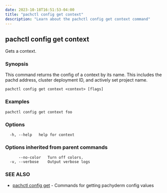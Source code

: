 ```yaml
---
date: 2023-10-18T16:51:53-04:00
title: "pachctl config get context"
description: "Learn about the pachctl config get context command"
---
```


## pachctl config get context

Gets a context.

### Synopsis

This command returns the config of a context by its name. This includes the pachd address, cluster deployment ID, and actively set project name.

```
pachctl config get context <context> [flags]
```

### Examples

```
pachctl config get context foo
```

### Options

```
  -h, --help   help for context
```

### Options inherited from parent commands

```
      --no-color   Turn off colors.
  -v, --verbose    Output verbose logs
```

### SEE ALSO

* [pachctl config get](../pachctl_config_get)	 - Commands for getting pachyderm config values

